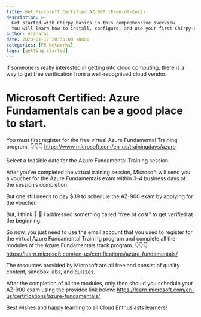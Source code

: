 ```yaml
---
title: Get Microsoft Certified AZ-900 (Free-of-Cost)
description: >-
  Get started with Chirpy basics in this comprehensive overview.
  You will learn how to install, configure, and use your first Chirpy-based website, as well as deploy it to a web server.
author: nisharai
date: 2023-01-17 20:55:00 +0800
categories: [F5 Networks]
tags: [getting started]
---
```


If someone is really interested in getting into cloud computing, there is a way to get free verification from a well-recognized cloud vendor.


# Microsoft Certified: Azure Fundamentals can be a good place to start.

You must first register for the free virtual Azure Fundamental Training program.
 👇👇👇
https://www.microsoft.com/en-us/trainingdays/azure


Select a feasible date for the Azure Fundamental Training session.

After you’ve completed the virtual training session, Microsoft will send you a voucher for the Azure Fundamentals exam within 3–4 business days of the session’s completion.

But one still needs to pay $39 to schedule the AZ-900 exam by applying for the voucher.


But, I think 🤔 🤔 I addressed something called “free of cost” to get verified at the beginning.

So now, you just need to use the email account that you used to register for the virtual Azure Fundamental Training program and complete all the modules of the Azure Fundamentals track program.
👇👇👇
https://learn.microsoft.com/en-us/certifications/azure-fundamentals/

The resources provided by Microsoft are all free and consist of quality content, sandbox labs, and quizzes.


After the completion of all the modules, only then should you schedule your AZ-900 exam using the provided link below:
https://learn.microsoft.com/en-us/certifications/azure-fundamentals/

Best wishes and happy learning to all Cloud Enthusiasts learners!